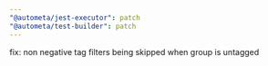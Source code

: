 ```yaml
---
"@autometa/jest-executor": patch
"@autometa/test-builder": patch
---
```


fix: non negative tag filters being skipped when group is untagged
